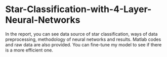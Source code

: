 # Star-Classification-with-4-Layer-Neural-Networks
In the report, you can see data source of star classification, ways of data preprocessing, methodology of neural networks and results.
Matlab codes and raw data are also provided.
You can fine-tune my model to see if there is a more efficient one.
